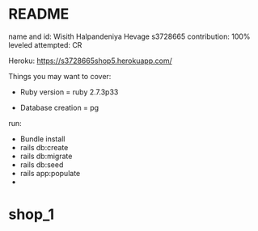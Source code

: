 # README

name and id: Wisith Halpandeniya Hevage s3728665 
contribution: 100%
leveled attempted: CR

Heroku: https://s3728665shop5.herokuapp.com/


Things you may want to cover:

* Ruby version = ruby 2.7.3p33

* Database creation = pg

run:
* Bundle install
* rails db:create
* rails db:migrate 
* rails db:seed
* rails app:populate
*
# shop_1
